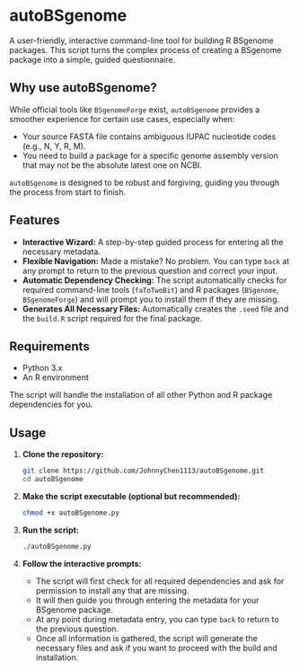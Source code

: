 # autoBSgenome

A user-friendly, interactive command-line tool for building R BSgenome packages. This script turns the complex process of creating a BSgenome package into a simple, guided questionnaire.

## Why use autoBSgenome?

While official tools like `BSgenomeForge` exist, `autoBSgenome` provides a smoother experience for certain use cases, especially when:
- Your source FASTA file contains ambiguous IUPAC nucleotide codes (e.g., N, Y, R, M).
- You need to build a package for a specific genome assembly version that may not be the absolute latest one on NCBI.

`autoBSgenome` is designed to be robust and forgiving, guiding you through the process from start to finish.

## Features

- **Interactive Wizard:** A step-by-step guided process for entering all the necessary metadata.
- **Flexible Navigation:** Made a mistake? No problem. You can type `back` at any prompt to return to the previous question and correct your input.
- **Automatic Dependency Checking:** The script automatically checks for required command-line tools (`faToTwoBit`) and R packages (`BSgenome`, `BSgenomeForge`) and will prompt you to install them if they are missing.
- **Generates All Necessary Files:** Automatically creates the `.seed` file and the `build.R` script required for the final package.

## Requirements

- Python 3.x
- An R environment

The script will handle the installation of all other Python and R package dependencies for you.

## Usage

1.  **Clone the repository:**
    ```bash
    git clone https://github.com/JohnnyChen1113/autoBSgenome.git
    cd autoBSgenome
    ```

2.  **Make the script executable (optional but recommended):**
    ```bash
    chmod +x autoBSgenome.py
    ```

3.  **Run the script:**
    ```bash
    ./autoBSgenome.py
    ```

4.  **Follow the interactive prompts:**
    - The script will first check for all required dependencies and ask for permission to install any that are missing.
    - It will then guide you through entering the metadata for your BSgenome package.
    - At any point during metadata entry, you can type `back` to return to the previous question.
    - Once all information is gathered, the script will generate the necessary files and ask if you want to proceed with the build and installation.